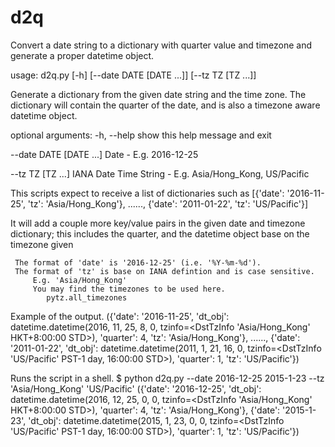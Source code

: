 # d2q
Convert a date string to a dictionary with quarter value and timezone and generate a proper datetime object.

usage: d2q.py [-h] [--date DATE [DATE ...]] [--tz TZ [TZ ...]]

Generate a dictionary from the given date string and the time zone. The
dictionary will contain the quarter of the date, and is also a timezone aware
datetime object.

optional arguments:
  -h, --help            show this help message and exit
  
  --date DATE [DATE ...]
                        Date - E.g. 2016-12-25
                        
  --tz TZ [TZ ...]      IANA Date Time String - E.g. Asia/Hong_Kong,
                        US/Pacific

This scripts expect to receive a list of dictionaries such as
    [{'date': '2016-11-25', 'tz': 'Asia/Hong_Kong'},
     ......,
     {'date': '2011-01-22', 'tz': 'US/Pacific'}]

It will add a couple more key/value pairs in the given date and timezone dictionary; this includes the quarter, and the datetime object base on the timezone given

     The format of 'date' is '2016-12-25' (i.e. '%Y-%m-%d').
     The format of 'tz' is base on IANA defintion and is case sensitive.
         E.g. 'Asia/Hong_Kong'
         You may find the timezones to be used here.
            pytz.all_timezones

Example of the output.
    ({'date': '2016-11-25',
      'dt_obj': datetime.datetime(2016, 11, 25, 8, 0,
                tzinfo=<DstTzInfo 'Asia/Hong_Kong' HKT+8:00:00 STD>),
      'quarter': 4,
      'tz': 'Asia/Hong_Kong'},
      ......,
     {'date': '2011-01-22',
     'dt_obj': datetime.datetime(2011, 1, 21, 16, 0,
               tzinfo=<DstTzInfo 'US/Pacific' PST-1 day, 16:00:00 STD>),
     'quarter': 1,
     'tz': 'US/Pacific'})
     
Runs the script in a shell.
$ python d2q.py --date 2016-12-25 2015-1-23  --tz 'Asia/Hong_Kong' 'US/Pacific'
({'date': '2016-12-25',
  'dt_obj': datetime.datetime(2016, 12, 25, 0, 0, tzinfo=<DstTzInfo 'Asia/Hong_Kong' HKT+8:00:00 STD>),
  'quarter': 4,
  'tz': 'Asia/Hong_Kong'},
 {'date': '2015-1-23',
  'dt_obj': datetime.datetime(2015, 1, 23, 0, 0, tzinfo=<DstTzInfo 'US/Pacific' PST-1 day, 16:00:00 STD>),
  'quarter': 1,
  'tz': 'US/Pacific'})
